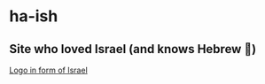 # ha-ish
## Site who loved Israel (and knows Hebrew 🤫)

[Logo in form of Israel](https://ha-ish.com/meta.png)
